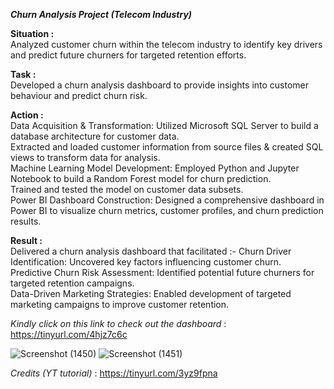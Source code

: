 ***Churn Analysis Project (Telecom Industry)***

**Situation :**  
Analyzed customer churn within the telecom industry to identify key drivers and predict future churners for targeted retention efforts.

**Task :**  
Developed a churn analysis dashboard to provide insights into customer behaviour and predict churn risk.

**Action :**  
Data Acquisition & Transformation: Utilized Microsoft SQL Server to build a database architecture for customer data.  
Extracted and loaded customer information from source files & created SQL views to transform data for analysis.    
Machine Learning Model Development: Employed Python and Jupyter Notebook to build a Random Forest model for churn prediction.  
Trained and tested the model on customer data subsets.  
Power BI Dashboard Construction: Designed a comprehensive dashboard in Power BI to visualize churn metrics, customer profiles, and churn prediction results.

**Result :**  
Delivered a churn analysis dashboard that facilitated :-
Churn Driver Identification: Uncovered key factors influencing customer churn.  
Predictive Churn Risk Assessment: Identified potential future churners for targeted retention campaigns.  
Data-Driven Marketing Strategies: Enabled development of targeted marketing campaigns to improve customer retention.  

*Kindly click on this link to check out the dashboard* : https://tinyurl.com/4hjz7c6c  

![Screenshot (1450)](https://github.com/user-attachments/assets/88f28855-0782-427e-b384-21e2f2a7b961)
![Screenshot (1451)](https://github.com/user-attachments/assets/ad0c0b20-0a3c-49cc-b7f5-75fe14db96af)

*Credits (YT tutorial)* : https://tinyurl.com/3yz9fpna
